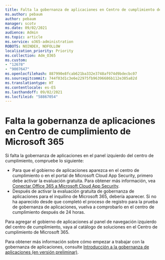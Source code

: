 ```yaml
---
title: Falta la gobernanza de aplicaciones en Centro de cumplimiento de Microsoft 365
ms.author: pebaum
author: pebaum
manager: scotv
ms.date: 09/02/2021
audience: Admin
ms.topic: article
ms.service: o365-administration
ROBOTS: NOINDEX, NOFOLLOW
localization_priority: Priority
ms.collection: Adm_O365
ms.custom:
- "12678"
- "9007647"
ms.openlocfilehash: 887990e8fcab621ba332e3748af974d9bdecbc07
ms.sourcegitcommit: 744f03d1c3e6e22975fb96396686b112e385a82d
ms.translationtype: HT
ms.contentlocale: es-ES
ms.lasthandoff: 09/02/2021
ms.locfileid: "58867054"
---
```

# <a name="app-governance-missing-from-microsoft-365-compliance-center"></a>Falta la gobernanza de aplicaciones en Centro de cumplimiento de Microsoft 365

Si falta la gobernanza de aplicaciones en el panel izquierdo del centro de cumplimiento, compruebe lo siguiente:

- Para que el gobierno de aplicaciones aparezca en el centro de cumplimiento o en el portal de Microsoft Cloud App Security, primero debe activar la evaluación gratuita. Para obtener más información, vea [Conectar Office 365 a Microsoft Cloud App Security](https://docs.microsoft.com/cloud-app-security/connect-office-365-to-microsoft-cloud-app-security).
- Después de activar la evaluación gratuita de gobernanza de aplicaciones para el inquilino de Microsoft 365, debería aparecer. Si no ha aparecido desde que completó el proceso de registro para la prueba de gobernanza de aplicaciones, vuelva a comprobarlo en el centro de cumplimiento después de 24 horas.

Para agregar el gobierno de aplicaciones al panel de navegación izquierdo del centro de cumplimiento, vaya al catálogo de soluciones en el Centro de cumplimiento de Microsoft 365.

Para obtener más información sobre cómo empezar a trabajar con la gobernanza de aplicaciones, consulte [Introducción a la gobernanza de aplicaciones (en versión preliminar)](https://docs.microsoft.com/microsoft-365/compliance/app-governance-get-started).